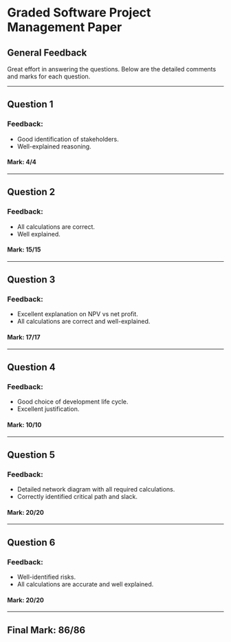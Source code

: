 # Graded Software Project Management Paper

## General Feedback
Great effort in answering the questions. Below are the detailed comments and marks for each question.

---

## Question 1

### Feedback:
- Good identification of stakeholders.
- Well-explained reasoning.

#### Mark: 4/4

---

## Question 2

### Feedback:
- All calculations are correct.
- Well explained.

#### Mark: 15/15

---

## Question 3

### Feedback:
- Excellent explanation on NPV vs net profit.
- All calculations are correct and well-explained.

#### Mark: 17/17

---

## Question 4

### Feedback:
- Good choice of development life cycle.
- Excellent justification.

#### Mark: 10/10

---

## Question 5

### Feedback:
- Detailed network diagram with all required calculations.
- Correctly identified critical path and slack.

#### Mark: 20/20

---

## Question 6

### Feedback:
- Well-identified risks.
- All calculations are accurate and well explained.

#### Mark: 20/20

---

## Final Mark: 86/86
